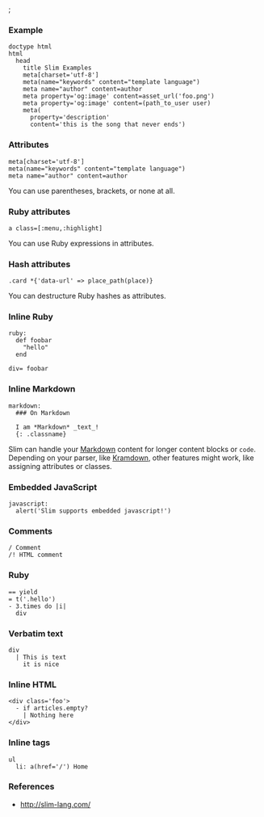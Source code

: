 ;

### Example

    doctype html
    html
      head
        title Slim Examples
        meta[charset='utf-8']
        meta(name="keywords" content="template language")
        meta name="author" content=author
        meta property='og:image' content=asset_url('foo.png')
        meta property='og:image' content=(path_to_user user)
        meta(
          property='description'
          content='this is the song that never ends')

### Attributes

    meta[charset='utf-8']
    meta(name="keywords" content="template language")
    meta name="author" content=author

You can use parentheses, brackets, or none at all.

### Ruby attributes

    a class=[:menu,:highlight]

You can use Ruby expressions in attributes.

### Hash attributes

    .card *{'data-url' => place_path(place)}

You can destructure Ruby hashes as attributes.

### Inline Ruby

    ruby:
      def foobar
        "hello"
      end

    div= foobar

### Inline Markdown

    markdown:
      ### On Markdown

      I am *Markdown* _text_!
      {: .classname}

Slim can handle your [Markdown](https://daringfireball.net/projects/markdown/syntax) content for longer content blocks or `code`. Depending on your parser, like [Kramdown](https://kramdown.gettalong.org/quickref.html), other features might work, like assigning attributes or classes.

### Embedded JavaScript

    javascript:
      alert('Slim supports embedded javascript!')

### Comments

    / Comment
    /! HTML comment

### Ruby

    == yield
    = t('.hello')
    - 3.times do |i|
      div

### Verbatim text

    div
      | This is text
        it is nice

### Inline HTML

    <div class='foo'>
      - if articles.empty?
        | Nothing here
    </div>

### Inline tags

    ul
      li: a(href='/') Home

### References

-   <a href="http://slim-lang.com/" class="uri">http://slim-lang.com/</a>
